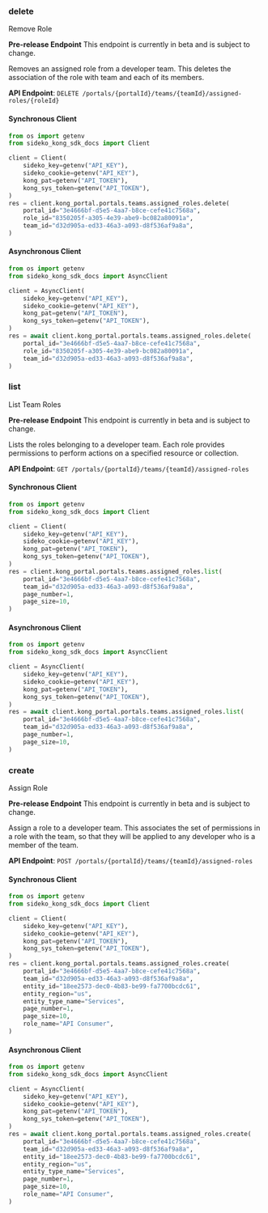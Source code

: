 
### delete <a name="delete"></a>
Remove Role

**Pre-release Endpoint**
This endpoint is currently in beta and is subject to change.

Removes an assigned role from a developer team. This deletes the association of the role with team and each of its members.

**API Endpoint**: `DELETE /portals/{portalId}/teams/{teamId}/assigned-roles/{roleId}`

#### Synchronous Client

```python
from os import getenv
from sideko_kong_sdk_docs import Client

client = Client(
    sideko_key=getenv("API_KEY"),
    sideko_cookie=getenv("API_KEY"),
    kong_pat=getenv("API_TOKEN"),
    kong_sys_token=getenv("API_TOKEN"),
)
res = client.kong_portal.portals.teams.assigned_roles.delete(
    portal_id="3e4666bf-d5e5-4aa7-b8ce-cefe41c7568a",
    role_id="8350205f-a305-4e39-abe9-bc082a80091a",
    team_id="d32d905a-ed33-46a3-a093-d8f536af9a8a",
)
```

#### Asynchronous Client

```python
from os import getenv
from sideko_kong_sdk_docs import AsyncClient

client = AsyncClient(
    sideko_key=getenv("API_KEY"),
    sideko_cookie=getenv("API_KEY"),
    kong_pat=getenv("API_TOKEN"),
    kong_sys_token=getenv("API_TOKEN"),
)
res = await client.kong_portal.portals.teams.assigned_roles.delete(
    portal_id="3e4666bf-d5e5-4aa7-b8ce-cefe41c7568a",
    role_id="8350205f-a305-4e39-abe9-bc082a80091a",
    team_id="d32d905a-ed33-46a3-a093-d8f536af9a8a",
)
```

### list <a name="list"></a>
List Team Roles

**Pre-release Endpoint**
This endpoint is currently in beta and is subject to change.

Lists the roles belonging to a developer team. Each role provides permissions to perform actions on a specified resource or collection.

**API Endpoint**: `GET /portals/{portalId}/teams/{teamId}/assigned-roles`

#### Synchronous Client

```python
from os import getenv
from sideko_kong_sdk_docs import Client

client = Client(
    sideko_key=getenv("API_KEY"),
    sideko_cookie=getenv("API_KEY"),
    kong_pat=getenv("API_TOKEN"),
    kong_sys_token=getenv("API_TOKEN"),
)
res = client.kong_portal.portals.teams.assigned_roles.list(
    portal_id="3e4666bf-d5e5-4aa7-b8ce-cefe41c7568a",
    team_id="d32d905a-ed33-46a3-a093-d8f536af9a8a",
    page_number=1,
    page_size=10,
)
```

#### Asynchronous Client

```python
from os import getenv
from sideko_kong_sdk_docs import AsyncClient

client = AsyncClient(
    sideko_key=getenv("API_KEY"),
    sideko_cookie=getenv("API_KEY"),
    kong_pat=getenv("API_TOKEN"),
    kong_sys_token=getenv("API_TOKEN"),
)
res = await client.kong_portal.portals.teams.assigned_roles.list(
    portal_id="3e4666bf-d5e5-4aa7-b8ce-cefe41c7568a",
    team_id="d32d905a-ed33-46a3-a093-d8f536af9a8a",
    page_number=1,
    page_size=10,
)
```

### create <a name="create"></a>
Assign Role

**Pre-release Endpoint**
This endpoint is currently in beta and is subject to change.

Assign a role to a developer team. This associates the set of permissions in a role with the team, so that they will be applied to any developer who is a member of the team.

**API Endpoint**: `POST /portals/{portalId}/teams/{teamId}/assigned-roles`

#### Synchronous Client

```python
from os import getenv
from sideko_kong_sdk_docs import Client

client = Client(
    sideko_key=getenv("API_KEY"),
    sideko_cookie=getenv("API_KEY"),
    kong_pat=getenv("API_TOKEN"),
    kong_sys_token=getenv("API_TOKEN"),
)
res = client.kong_portal.portals.teams.assigned_roles.create(
    portal_id="3e4666bf-d5e5-4aa7-b8ce-cefe41c7568a",
    team_id="d32d905a-ed33-46a3-a093-d8f536af9a8a",
    entity_id="18ee2573-dec0-4b83-be99-fa7700bcdc61",
    entity_region="us",
    entity_type_name="Services",
    page_number=1,
    page_size=10,
    role_name="API Consumer",
)
```

#### Asynchronous Client

```python
from os import getenv
from sideko_kong_sdk_docs import AsyncClient

client = AsyncClient(
    sideko_key=getenv("API_KEY"),
    sideko_cookie=getenv("API_KEY"),
    kong_pat=getenv("API_TOKEN"),
    kong_sys_token=getenv("API_TOKEN"),
)
res = await client.kong_portal.portals.teams.assigned_roles.create(
    portal_id="3e4666bf-d5e5-4aa7-b8ce-cefe41c7568a",
    team_id="d32d905a-ed33-46a3-a093-d8f536af9a8a",
    entity_id="18ee2573-dec0-4b83-be99-fa7700bcdc61",
    entity_region="us",
    entity_type_name="Services",
    page_number=1,
    page_size=10,
    role_name="API Consumer",
)
```
